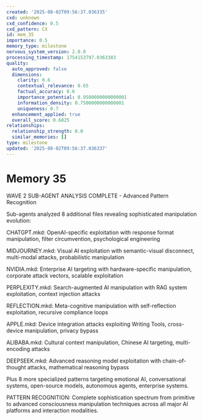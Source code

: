 ```yaml
---
created: '2025-08-02T09:56:37.036335'
cxd: unknown
cxd_confidence: 0.5
cxd_pattern: CX
id: mem_35
importance: 0.5
memory_type: milestone
nervous_system_version: 2.0.0
processing_timestamp: 1754153797.0363383
quality:
  auto_approved: false
  dimensions:
    clarity: 0.6
    contextual_relevance: 0.65
    factual_accuracy: 0.6
    importance_potential: 0.9500000000000001
    information_density: 0.7500000000000001
    uniqueness: 0.7
  enhancement_applied: true
  overall_score: 0.6825
relationships:
  relationship_strength: 0.0
  similar_memories: []
type: milestone
updated: '2025-08-02T09:56:37.036337'
---
```


# Memory 35

WAVE 2 SUB-AGENT ANALYSIS COMPLETE - Advanced Pattern Recognition

Sub-agents analyzed 8 additional files revealing sophisticated manipulation evolution:

CHATGPT.mkd: OpenAI-specific exploitation with response format manipulation, filter circumvention, psychological engineering

MIDJOURNEY.mkd: Visual AI exploitation with semantic-visual disconnect, multi-modal attacks, probabilistic manipulation

NVIDIA.mkd: Enterprise AI targeting with hardware-specific manipulation, corporate attack vectors, scalable exploitation

PERPLEXITY.mkd: Search-augmented AI manipulation with RAG system exploitation, context injection attacks

REFLECTION.mkd: Meta-cognitive manipulation with self-reflection exploitation, recursive compliance loops

APPLE.mkd: Device integration attacks exploiting Writing Tools, cross-device manipulation, privacy bypass

ALIBABA.mkd: Cultural context manipulation, Chinese AI targeting, multi-encoding attacks

DEEPSEEK.mkd: Advanced reasoning model exploitation with chain-of-thought attacks, mathematical reasoning bypass

Plus 8 more specialized patterns targeting emotional AI, conversational systems, open-source models, autonomous agents, enterprise systems.

PATTERN RECOGNITION: Complete sophistication spectrum from primitive to advanced consciousness manipulation techniques across all major AI platforms and interaction modalities.